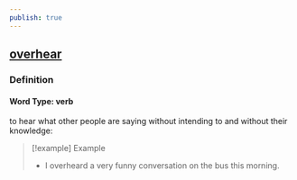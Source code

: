 ```yaml
---
publish: true
---
```


## [overhear](https://dictionary.cambridge.org/dictionary/english/overhear)

### Definition
#### Word Type: verb
to hear what other people are saying without intending to and without their knowledge:

>[!example] Example
> - I overheard a very funny conversation on the bus this morning.
